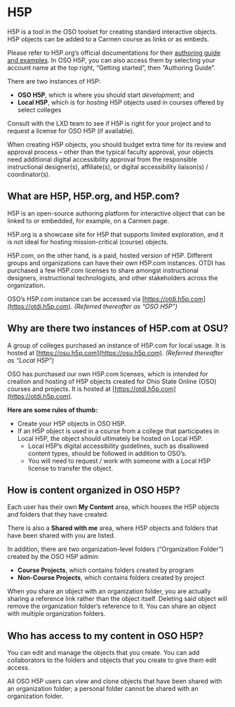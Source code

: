 # H5P

H5P is a tool in the OSO toolset for creating standard interactive objects. H5P objects can be added to a Carmen course as links or as embeds.

Please refer to H5P.org’s official documentations for their [authoring guide and examples](https://h5p.org/content-types-and-applications). In OSO H5P, you can also access them by selecting your account name at the top right, “Getting started”, then “Authoring Guide”.

There are two instances of H5P:
- **OSO H5P**, which is where you should start _development_; and
- **Local H5P**, which is for _hosting_ H5P objects used in courses offered by select colleges

Consult with the LXD team to see if H5P is right for your project and to request a license for OSO H5P (if available).

When creating H5P objects, you should budget extra time for its review and approval process – other than the typical faculty approval, your objects need additional digital accessibility approval from the responsible instructional designer(s), affiliate(s), or digital accessibility liaison(s) / coordinator(s). 

## What are H5P, H5P.org, and H5P.com?

H5P is an open-source authoring platform for interactive object that can be linked to or embedded, for example, on a Carmen page.

H5P.org is a showcase site for H5P that supports limited exploration, and it is not ideal for hosting mission-critical (course) objects.

H5P.com, on the other hand, is a paid, hosted version of H5P. Different groups and organizations can have their own H5P.com instances. OTDI has purchased a few H5P.com licenses to share amongst instructional designers, instructional technologists, and other stakeholders across the organization.

OSO’s H5P.com instance can be accessed via [https://otdi.h5p.com](https://otdi.h5p.com). _(Referred thereafter as “OSO H5P”)_

## Why are there two instances of H5P.com at OSU?

A group of colleges purchased an instance of H5P.com for local usage. It is hosted at [https://osu.h5p.com](https://osu.h5p.com). _(Referred thereafter as “Local H5P”)_

OSO has purchased our own H5P.com licenses, which is intended for creation and hosting of H5P objects created for Ohio State Online (OSO) courses and projects. It is hosted at [https://otdi.h5p.com](https://otdi.h5p.com).

**Here are some rules of thumb:**
- Create your H5P objects in OSO H5P.
- If an H5P object is used in a course from a college that participates in Local H5P, the object should ultimately be hosted on Local H5P.
    - Local H5P’s digital accessibility guidelines, such as disallowed content types, should be followed in addition to OSO’s. 
    - You will need to request / work with someone with a Local H5P license to transfer the object.

## How is content organized in OSO H5P?

Each user has their own **My Content** area, which houses the H5P objects and folders that they have created.

There is also a **Shared with me** area, where H5P objects and folders that have been shared with you are listed.

In addition, there are two organization-level folders (“Organization Folder”) created by the OSO H5P admin:

- **Course Projects**, which contains folders created by program
- **Non-Course Projects**, which contains folders created by project

When you share an object with an organization folder, you are actually sharing a reference link rather than the object itself. Deleting said object will remove the organization folder’s reference to it. You can share an object with multiple organization folders.

## Who has access to my content in OSO H5P?

You can edit and manage the objects that you create. You can add collaborators to the folders and objects that you create to give them edit access.

All OSO H5P users can view and clone objects that have been shared with an organization folder; a personal folder cannot be shared with an organization folder.
